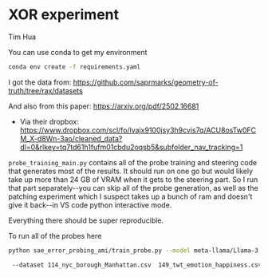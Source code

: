 # XOR experiment

Tim Hua

You can use conda to get my environment 

```bash
conda env create -f requirements.yaml
```

I got the data from: https://github.com/saprmarks/geometry-of-truth/tree/rax/datasets

And also from this paper: https://arxiv.org/pdf/2502.16681
- Via their dropbox: https://www.dropbox.com/scl/fo/lvajx9100jsy3h9cvis7q/ACU8osTw0FCM_X-d8Wn-3ao/cleaned_data?dl=0&rlkey=tq7td61h1fufm01cbdu2oqsb5&subfolder_nav_tracking=1


`probe_training_main.py` contains all of the probe training and steering code that generates most of the results. It should run on one go but would likely take up more than 24 GB of VRAM when it gets to the steering part. So I run that part separately--you can skip all of the probe generation, as well as the patching experiment which I suspect takes up a bunch of ram and doesn't give it back--in VS code python interactive mode. 

Everything there should be super reproducible. 


To run all of the probes here

```bash
python sae_error_probing_ami/train_probe.py --model meta-llama/Llama-3.1-8B --sae_release llama_scope_lxr_8x --sae_id l19r_8x  --dataset 114_nyc_borough_Manhattan.csv  149_twt_emotion_happiness.csv  155_athlete_sport_basketball.csv  headline_frontpage_sample.csv  all_cities.csv --result_suffix man_borough twt_happy ath_basketball headline_fp truth --n_seeds 120

 --dataset 114_nyc_borough_Manhattan.csv  149_twt_emotion_happiness.csv headline_frontpage_sample.csv  --result_suffix man_borough twt_happy headline_fp --n_seeds 100


```
